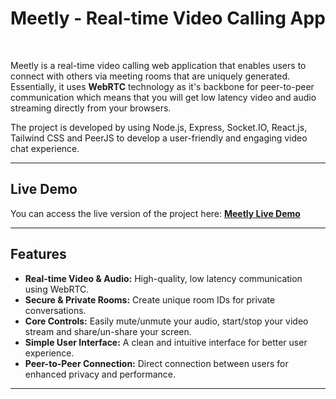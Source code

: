 # Meetly - Real-time Video Calling App

<br>

Meetly is a real-time video calling web application that enables users to connect with others via meeting rooms that are uniquely generated. Essentially, it uses **WebRTC** technology as it's backbone for peer-to-peer communication which means that you will get low latency video and audio streaming directly from your browsers.

The project is developed by using Node.js, Express, Socket.IO, React.js, Tailwind CSS and PeerJS to develop a user-friendly and engaging video chat experience.

---

## Live Demo
You can access the live version of the project here: [**Meetly Live Demo**](https://meetly-frontend-3qae.onrender.com)

---

## Features
-   **Real-time Video & Audio:** High-quality, low latency communication using WebRTC.
-   **Secure & Private Rooms:** Create unique room IDs for private conversations.
-   **Core Controls:** Easily mute/unmute your audio, start/stop your video stream and share/un-share your screen.
-   **Simple User Interface:** A clean and intuitive interface for better user experience.
-   **Peer-to-Peer Connection:** Direct connection between users for enhanced privacy and performance.

---
